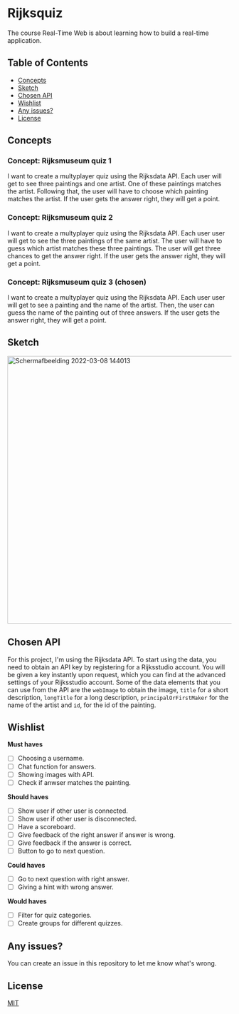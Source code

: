# Rijksquiz
The course Real-Time Web is about learning how to build a real-time application.

## Table of Contents

-   [Concepts](#concepts)
-   [Sketch](#sketch)
-   [Chosen API](#chosen-api)
-   [Wishlist](#wishlist)
-   [Any issues?](#any-issues)
-   [License](#license)

## Concepts
### Concept: Rijksmuseum quiz 1
I want to create a multyplayer quiz using the Rijksdata API. Each user will get to see three paintings and one artist. One of these paintings matches the artist. Following that, the user will have to choose which painting matches the artist. If the user gets the answer right, they will get a point.

### Concept: Rijksmuseum quiz 2
I want to create a multyplayer quiz using the Rijksdata API. Each user user will get to see the three paintings of the same artist. The user will have to guess which artist matches these three paintings. The user will get three chances to get the answer right. If the user gets the answer right, they will get a point.

### Concept: Rijksmuseum quiz 3 (chosen)
I want to create a multyplayer quiz using the Rijksdata API. Each user user will get to see a painting and the name of the artist. Then, the user can guess the name of the painting out of three answers. If the user gets the answer right, they will get a point.

## Sketch
<img width="600" alt="Schermafbeelding 2022-03-08 144013" src="https://user-images.githubusercontent.com/74137185/165086114-31c71b25-cfbe-4b4c-a6e3-9e1457a0e6e3.jpg">

## Chosen API
For this project, I'm using the Rijksdata API. To start using the data, you need to obtain an API key by registering for a Rijksstudio account. You will be given a key instantly upon request, which you can find at the advanced settings of your Rijksstudio account. Some of the data elements that you can use from the API are the ```webImage``` to obtain the image, ```title``` for a short description, ```longTitle``` for a long description, ```principalOrFirstMaker``` for the name of the artist and ```id```, for the id of the painting.

## Wishlist
**Must haves**
- [ ] Choosing a username.
- [ ] Chat function for answers.
- [ ] Showing images with API.
- [ ] Check if anwser matches the painting.

**Should haves**
- [ ] Show user if other user is connected.
- [ ] Show user if other user is disconnected.
- [ ] Have a scoreboard.
- [ ] Give feedback of the right answer if answer is wrong.
- [ ] Give feedback if the answer is correct.
- [ ] Button to go to next question.

**Could haves**
- [ ] Go to next question with right answer.
- [ ] Giving a hint with wrong answer.

**Would haves**
- [ ] Filter for quiz categories.
- [ ] Create groups for different quizzes.

## Any issues?
You can create an issue in this repository to let me know what's wrong.

 ## License
[MIT](https://github.com/AronPelgrim/real-time-web-2122/blob/main/LICENSE)